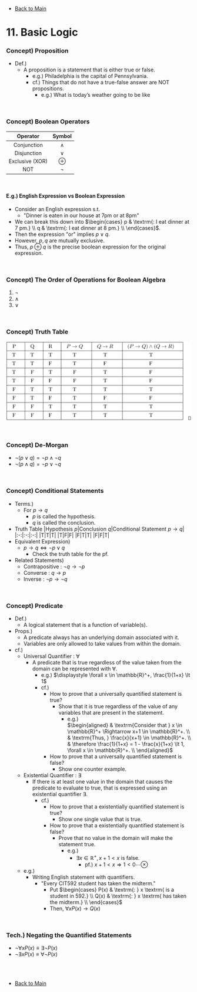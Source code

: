 - [Back to Main](../main.md)

# 11. Basic Logic
### Concept) Proposition
- Def.)
  - A proposition is a statement that is either true or false.
    - e.g.) Philadelphia is the capital of Pennsylvania.
    - cf.) Things that do not have a true-false answer are NOT propositions.
        - e.g.) What is today’s weather going to be like

<br>

### Concept) Boolean Operators
|Operator|Symbol|
|:-:|:-:|
|Conjunction|$`\wedge`$|
|Disjunction|$`\vee`$|
|Exclusive (XOR)|$`\oplus`$|
|NOT|$`\neg`$|

<br>

#### E.g.) English Expression vs Boolean Expression
- Consider an English expression s.t.
  - "Dinner is eaten in our house at 7pm or at 8pm"
- We can break this down into
  $`\begin{cases}
    p & \textrm{: I eat dinner at 7 pm.} \\
    q & \textrm{: I eat dinner at 8 pm.} \\
  \end{cases}`$.
- Then the expression "or" implies $`p \vee q`$.
- However, $`p, q`$ are mutually exclusive.
- Thus, $`p \oplus q`$ is the precise boolean expression for the original expression.

<br>

### Concept) The Order of Operations for Boolean Algebra
1. $`\neg`$
2. $`\wedge`$
3. $`\vee`$

<br>

### Concept) Truth Table
![](../Images/1101.png)

<br>

### Concept) De-Morgan
- $`\neg(p \vee q) = \neg p \wedge \neg q`$
- $`\neg(p \wedge q) = \neg p \vee \neg q`$

<br>

### Concept) Conditional Statements
- Terms.)
  - For $`p \rightarrow q`$
    - $`p`$ is called the hypothesis.
    - $`q`$ is called the conclusion.
- Truth Table
  |Hypothesis $`p`$|Conclusion $`q`$|Conditional Statement $`p \rightarrow q`$|
  |:-:|:-:|:-:|
  |T|T|T|
  |T|F|F|
  |F|T|T|
  |F|F|T|
- Equivalent Expression)
  - $`p \rightarrow q \Leftrightarrow \neg p \vee q`$
    - Check the truth table for the pf.
- Related Statements)
  - Contrapositive : $`\neg q \rightarrow \neg p`$
  - Converse : $`q \rightarrow p`$
  - Inverse : $`\neg p \rightarrow \neg q`$

<br>

### Concept) Predicate
- Def.)
  - A logical statement that is a function of variable(s).
- Props.)
  - A predicate always has an underlying domain associated with it. 
  - Variables are only allowed to take values from within the domain.
- cf.)
  - Universal Quantifier : $`\forall`$
    - A predicate that is true regardless of the value taken from the domain can be represented with $`\forall`$.
      - e.g.) $`\displaystyle \forall x \in \mathbb{R}^+, \frac{1}{1+x} \lt 1`$
      - cf.)
        - How to prove that a universally quantified statement is true?
          - Show that it is true regardless of the value of any variables that are present in the statememt.
            - e.g.)   
              $`\begin{aligned}
                & \textrm{Consider that } x \in \mathbb{R}^+ \Rightarrow x+1 \in \mathbb{R}^+. \\
                & \textrm{Thus, } \frac{x}{x+1} \in \mathbb{R}^+. \\
                & \therefore \frac{1}{1+x} = 1 - \frac{x}{1+x} \lt 1, \forall x \in \mathbb{R}^+. \\
              \end{aligned}`$
        - How to prove that a universally quantified statement is false?
          - Show one counter example.
  - Existential Quantifier : $`\exists`$
    - If there is at least one value in the domain that causes the predicate to evaluate to true, that is expressed using an existential quantifier $`\exists`$.
      - cf.)
        - How to prove that a existentially quantified statement is true?
          - Show one single value that is true.
        - How to prove that a existentially quantified statement is false?
          - Prove that no value in the domain will make the statement true.
            - e.g.)
              - $`\exists x \in \mathbb{R}^+, x+1 \lt x`$ is false.
                - pf.) $`x+1 \lt x \Rightarrow 1 \lt 0 \cdots \otimes`$
  - e.g.)
    - Writing English statement with quantifiers.
      - "Every CIT592 student has taken the midterm."
        - Put $`\begin{cases}
            P(x) & \textrm{: } x \textrm{ is a student in 592.} \\
            Q(x) & \textrm{: } x \textrm{ has taken the midterm.} \\
        \end{cases}`$
        - Then, $`\forall x P(x) \rightarrow Q(x)`$

<br>

### Tech.) Negating the Quantified Statements
- $`\neg \forall x P(x) \equiv \exists \neg P(x)`$
- $`\neg \exists x P(x) \equiv \forall \neg P(x)`$



<br><br>

- [Back to Main](../main.md)